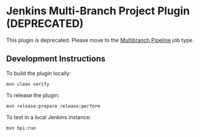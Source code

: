 # Jenkins Multi-Branch Project Plugin (DEPRECATED)

This plugin is deprecated.  Please move to the
[Multibranch Pipeline](https://plugins.jenkins.io/workflow-multibranch) job type.

## Development Instructions

To build the plugin locally:

    mvn clean verify

To release the plugin:

    mvn release:prepare release:perform

To test in a local Jenkins instance:

    mvn hpi:run
